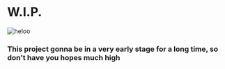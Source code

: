 # W.I.P.
![heloo](https://chegadetanque.files.wordpress.com/2024/02/imagem_2024-02-18_194734347.png)

### This project gonna be in a very early stage for a long time, so don't have you hopes much high
